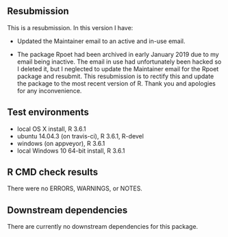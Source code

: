 ## Resubmission

This is a resubmission. In this version I have:

* Updated the Maintainer email to an active and in-use email.

* The package Rpoet had been archived in early January 2019 due to my email being inactive. The email in use had unfortunately been hacked so I deleted it, but I neglected to update the Maintainer email for the Rpoet package and resubmit. This resubmission is to rectify this and update the package to the most recent version of R. Thank you and apologies for any inconvenience.

## Test environments
* local OS X install, R 3.6.1
* ubuntu 14.04.3 (on travis-ci), R 3.6.1, R-devel
* windows (on appveyor), R 3.6.1
* local Windows 10 64-bit install, R 3.6.1

## R CMD check results
There were no ERRORS, WARNINGS, or NOTES.

## Downstream dependencies
There are currently no downstream dependencies for this package.
